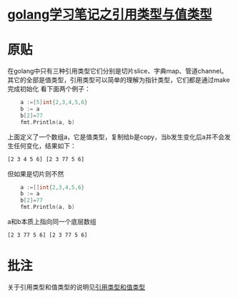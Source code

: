 # [golang学习笔记之引用类型与值类型](https://blog.csdn.net/u010278923/article/details/69056018)
# 原贴
在golang中只有三种引用类型它们分别是切片slice、字典map、管道channel。其它的全部是值类型，引用类型可以简单的理解为指针类型，它们都是通过make完成初始化 
看下面两个例子：
```go
    a :=[5]int{2,3,4,5,6}
    b := a
    b[2]=77
    fmt.Println(a, b)
```
上面定义了一个数组a，它是值类型，复制给b是copy，当b发生变化后a并不会发生任何变化，结果如下： 
```cmd
[2 3 4 5 6] [2 3 77 5 6]
```
但如果是切片则不然

```go
    a :=[]int{2,3,4,5,6}
    b := a
    b[2]=77
    fmt.Println(a, b)
```

a和b本质上指向同一个底层数组
```cmd
[2 3 77 5 6] [2 3 77 5 6]
```

# 批注
关于引用类型和值类型的说明见[引用类型和值类型](https://github.com/aimuke/learn/blob/master/go/%E5%BC%95%E7%94%A8%E7%B1%BB%E5%9E%8B%E5%92%8C%E5%80%BC%E7%B1%BB%E5%9E%8B.md)
